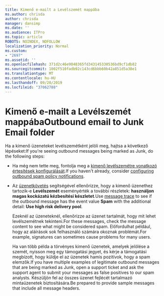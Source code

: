 ```yaml
---
title: Kimenő e-mailt a Levélszemét mappába
ms.author: chrisda
author: chrisda
manager: dansimp
ms.date: ''
ms.audience: ITPro
ms.topic: article
ROBOTS: NOINDEX, NOFOLLOW
localization_priority: Normal
ms.custom:
- "2697"
ms.assetid: ''
ms.openlocfilehash: 371d2c46e9048365fd343145330536bd9cf1db82
ms.sourcegitcommit: 1002f510fadb92c143cd6bbb60b42a851d5a38e1
ms.translationtype: MT
ms.contentlocale: hu-HU
ms.lasthandoff: 09/20/2019
ms.locfileid: "37062788"
---
```

# <a name="outbound-email-to-junk-email-folder"></a><span data-ttu-id="4539a-102">Kimenő e-mailt a Levélszemét mappába</span><span class="sxs-lookup"><span data-stu-id="4539a-102">Outbound email to Junk Email folder</span></span>

<span data-ttu-id="4539a-103">Ha a kimenő üzeneteket levélszemétként jelöli meg, hajtsa a következő lépéseket:</span><span class="sxs-lookup"><span data-stu-id="4539a-103">If you're seeing outbound messages being marked as Junk, do the following steps:</span></span>

- <span data-ttu-id="4539a-104">Ha még nem tette meg, fontolja meg a [kimenő levélszemétre vonatkozó értesítések konfigurálását](https://docs.microsoft.com/office365/securitycompliance/configure-the-outbound-spam-policy).</span><span class="sxs-lookup"><span data-stu-id="4539a-104">If you haven't already, consider [configuring outbound spam policy notifications](https://docs.microsoft.com/office365/securitycompliance/configure-the-outbound-spam-policy).</span></span>

- <span data-ttu-id="4539a-105">Az [üzenetkövetés](https://docs.microsoft.com/office365/securitycompliance/message-trace-scc) segítségével ellenőrizze, hogy a kimenő üzenethez tartozik-e **Levélszemét** eseményérték a további részletek: **használjon magas kockázatú kézbesítési készletet**.</span><span class="sxs-lookup"><span data-stu-id="4539a-105">Use [message trace](https://docs.microsoft.com/office365/securitycompliance/message-trace-scc) to see if the outbound message has the event value **Spam** with the additional detail: **Use high risk delivery pool**.</span></span>

  <span data-ttu-id="4539a-106">Ezeknél az üzeneteknél, ellenőrizze az üzenet tartalmát, hogy mit lehet levélszemétnek tekinteni.</span><span class="sxs-lookup"><span data-stu-id="4539a-106">For these messages, check the message content to see what might be considered spam.</span></span> <span data-ttu-id="4539a-107">Előfordulhat például, hogy az aláírások sok felhasználó számára okoznak problémát.</span><span class="sxs-lookup"><span data-stu-id="4539a-107">For example, signatures can sometimes cause problems for many users.</span></span>

  <span data-ttu-id="4539a-108">Ha van több példa a törvényes kimenő üzenetek, amelyek jelölése a szemét, nyisson meg egy támogatási jegyet, és kérje a támogatási megbízott, hogy küldje el az üzenetek hamis pozitívok, hogy a spam elemzők.</span><span class="sxs-lookup"><span data-stu-id="4539a-108">If you have multiple examples of legitimate outbound messages that are being marked as Junk, open a support ticket and ask the support agent to submit your messages as false positives to our spam analysts.</span></span> <span data-ttu-id="4539a-109">Készüljön fel az összes üzenet fejlécét tartalmazó mintaüzenetek biztosítására.</span><span class="sxs-lookup"><span data-stu-id="4539a-109">Be prepared to provide sample messages that include all message headers.</span></span>

